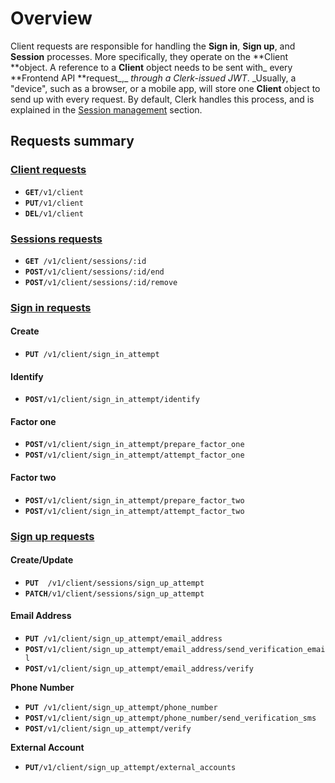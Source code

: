 # Overview

Client requests are responsible for handling the **Sign in**, **Sign up**, and **Session** processes.  More specifically, they operate on the **Client **object.  A reference to a **Client** object needs to be sent with_ every **Frontend API **request_,_ _through a Clerk-issued JWT_.  _Usually, a "device", such as a browser, or a mobile app, will store one **Client** object to send up with every request. By default, Clerk handles this process, and is explained in the [Session management](../../../main-concepts/session-management.md) section.&#x20;

## Requests summary

### [Client requests](../../clerkjs/signin/backend-api-reference/clients.md)

* **`GET`**`/v1/client`
* **`PUT`**`/v1/client`
* **`DEL`**`/v1/client`

### [Sessions requests](sessions.md)

* **`GET `**`/v1/client/sessions/:id`
* **`POST`**`/v1/client/sessions/:id/end`
* **`POST`**`/v1/client/sessions/:id/remove`

### [Sign in requests](sign-ins.md)

#### **Create**

* **`PUT `**`/v1/client/sign_in_attempt`

#### Identify

* **`POST`**`/v1/client/sign_in_attempt/identify`

#### Factor one

* **`POST`**`/v1/client/sign_in_attempt/prepare_factor_one`
* **`POST`**`/v1/client/sign_in_attempt/attempt_factor_one`

#### Factor two

* **`POST`**`/v1/client/sign_in_attempt/prepare_factor_two`
* **`POST`**`/v1/client/sign_in_attempt/attempt_factor_two`

### [Sign up requests](sign-ups.md)

#### **Create/Update**

* **`PUT  `**`/v1/client/sessions/sign_up_attempt`
* **`PATCH`**`/v1/client/sessions/sign_up_attempt`

#### **Email Address**

* **`PUT `**`/v1/client/sign_up_attempt/email_address`
* **`POST`**`/v1/client/sign_up_attempt/email_address/send_verification_email`
* **`POST`**`/v1/client/sign_up_attempt/email_address/verify`

**Phone Number**

* **`PUT `**`/v1/client/sign_up_attempt/phone_number`
* **`POST`**`/v1/client/sign_up_attempt/phone_number/send_verification_sms`
* **`POST`**`/v1/client/sign_up_attempt/verify`

**External Account**

* **`PUT`**`/v1/client/sign_up_attempt/external_accounts`

